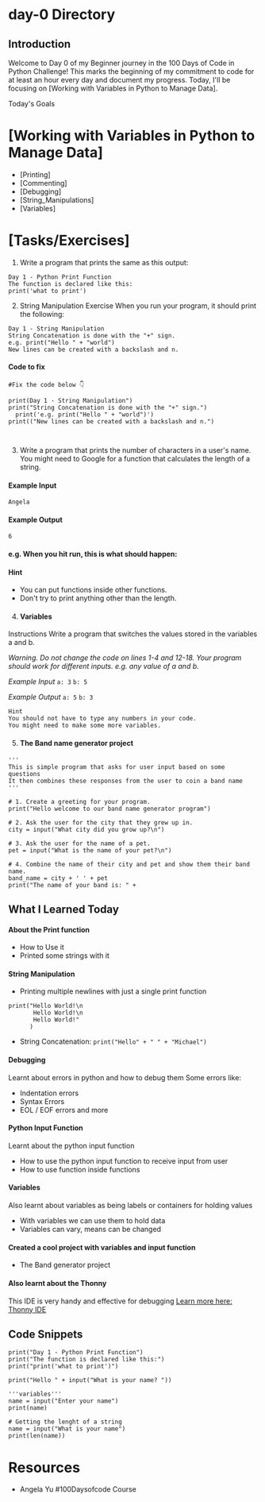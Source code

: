 # day-0 Directory

## Introduction
Welcome to Day 0 of my Beginner journey in the 100 Days of Code in Python Challenge! This marks the beginning of my commitment to code for at least an hour every day and document my progress. Today, I'll be focusing on [Working with Variables in Python to Manage Data].

Today's Goals
# [Working with Variables in Python to Manage Data]

- [Printing]
- [Commenting]
- [Debugging]
- [String_Manipulations]
- [Variables]

# [Tasks/Exercises]
1. Write a program that prints the same as this output:
```
Day 1 - Python Print Function
The function is declared like this:
print('what to print')
```

2. String Manipulation Exercise
When you run your program, it should print the following:
```
Day 1 - String Manipulation
String Concatenation is done with the "+" sign.
e.g. print("Hello " + "world")
New lines can be created with a backslash and n.
```
#### Code to fix
```
#Fix the code below 👇

print(Day 1 - String Manipulation")
print("String Concatenation is done with the "+" sign.")
  print('e.g. print("Hello " + "world")')
print(("New lines can be created with a backslash and n.")



```

3. Write a program that prints the number of characters in a user's name. You might need to Google for a function that calculates the length of a string.

#### Example Input
`Angela`

#### Example Output
`6`

#### e.g. When you hit run, this is what should happen:

#### Hint
- You can put functions inside other functions.
- Don't try to print anything other than the length.

4. #### Variables
Instructions
Write a program that switches the values stored in the variables a and b.

*Warning. Do not change the code on lines 1-4 and 12-18. Your program should work for different inputs. e.g. any value of a and b.*

*Example Input*
`a: 3`
`b: 5`

*Example Output*
`a: 5`
`b: 3`

```
Hint
You should not have to type any numbers in your code.
You might need to make some more variables.
```

5. #### The Band name generator project

```
'''
This is simple program that asks for user input based on some questions
It then combines these responses from the user to coin a band name
'''

# 1. Create a greeting for your program.
print("Hello welcome to our band name generator program")

# 2. Ask the user for the city that they grew up in.
city = input("What city did you grow up?\n")

# 3. Ask the user for the name of a pet.
pet = input("What is the name of your pet?\n")

# 4. Combine the name of their city and pet and show them their band name.
band_name = city + ' ' + pet
print("The name of your band is: " + 
```

## What I Learned Today
#### About the Print function
- How to Use it
- Printed some strings with it

#### String Manipulation
- Printing multiple newlines with just a single print function
```
print("Hello World!\n
       Hello World!\n
	   Hello World!"
      )
```

- String Concatenation:
```print("Hello" + " " + "Michael")```

#### Debugging
Learnt about errors in python and how to debug them
Some errors like:
- Indentation errors
- Syntax Errors
- EOL / EOF errors
and more

#### Python Input Function
Learnt about the python input function
- How to use the python input function to receive input from user
- How to use function inside functions

#### Variables
Also learnt about variables as being labels or containers for holding values
- With variables we can use them to hold data
- Variables can vary, means can be changed

#### Created a cool project with variables and input function
- The Band generator project

#### Also learnt about the Thonny
This IDE is very handy and effective for debugging
[Learn more here:  Thonny IDE](https://thonny.org/)

## Code Snippets
```
print("Day 1 - Python Print Function")
print("The function is declared like this:")
print("print('what to print')")
```

```
print("Hello " + input("What is your name? "))
```

```
'''variables'''
name = input("Enter your name")
print(name)

# Getting the lenght of a string
name = input("What is your name")
print(len(name))
```
# Resources
- Angela Yu #100Daysofcode Course